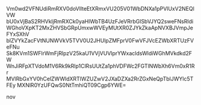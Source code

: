 Vm0wd2VFNUdiRmRXV0doVllteEtXRmxVU205V01WbDNXa1pPVlUxV2NEQlVW
bU0xVjBaS2RHVkljRmRXCk0yaHlWbTB4UzFJeVRrbGlSbVJYQ2sweFNsRldi
WGhoVXpKT2MxZHVSbGRpUmxwWVEyMUtXR0ZJYkZkaApNVXBJVmpJeFYxSXhV
blZVYkZacFVtNUNWVkV5TVV0U2JHUlpZMFprV0FwVFJVcEZWbXRTUzFVeFNu
Sk8KVm1SWFlrWmFjRlpzV25kaU1VVjVUVlprYWxacldsWldiWGhMVkdkd2FW
WnJiRFpXTVdoM1V6Rk9kRlp1ClRsUUtZa1phVDFWc2FGTlNWbXh6Vm0xR1Rr
MVlRbGxYV0hCelZWWldXRTlWZUZwV2JXaDZXa2RrZGxNeQpTblJWYlc5TFEy
MXNlR0YzUFQwS0NtTmhiQT09Cgp6YWE=

nov